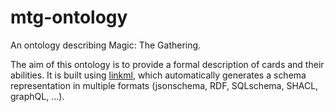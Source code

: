 # mtg-ontology

An ontology describing Magic: The Gathering.


The aim of this ontology is to provide a formal description of cards and their abilities. It is built using [linkml](linkml.io), which automatically generates a schema representation in multiple formats (jsonschema, RDF, SQLschema, SHACL, graphQL, ...).
